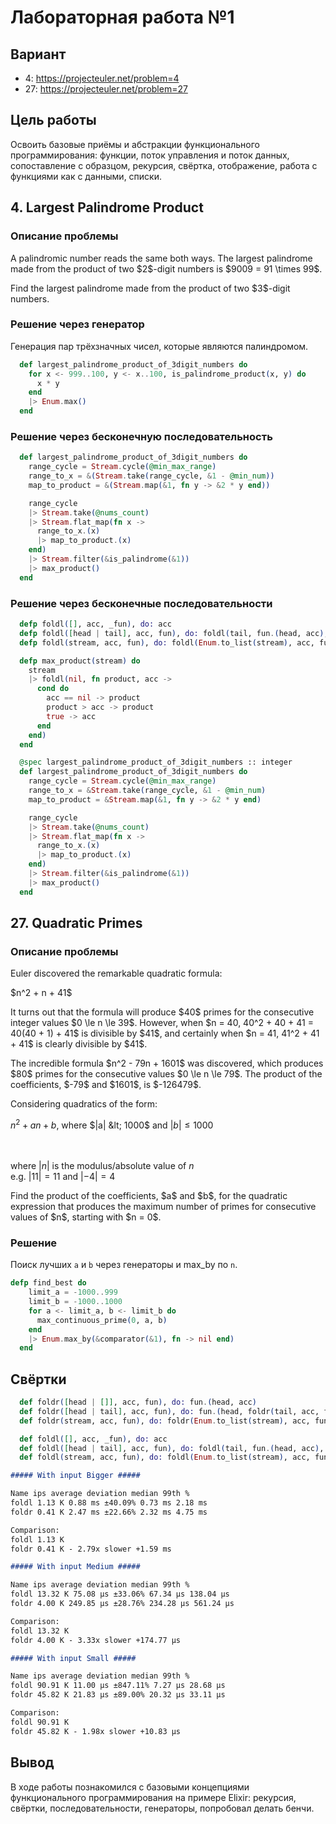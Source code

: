 # Лабораторная работа №1
## Вариант
- 4: https://projecteuler.net/problem=4
- 27: https://projecteuler.net/problem=27

## Цель работы
Освоить базовые приёмы и абстракции функционального программирования: функции, поток управления и поток данных, сопоставление с образцом, рекурсия, свёртка, отображение, работа с функциями как с данными, списки.

## 4. Largest Palindrome Product

### Описание проблемы
<p>A palindromic number reads the same both ways. The largest palindrome made from the product of two $2$-digit numbers is $9009 = 91 \times 99$.</p>
<p>Find the largest palindrome made from the product of two $3$-digit numbers.</p>

### Решение через генератор
Генерация пар трёхзначных чисел, которые являются палиндромом.
```elixir
  def largest_palindrome_product_of_3digit_numbers do
    for x <- 999..100, y <- x..100, is_palindrome_product(x, y) do
      x * y
    end
    |> Enum.max()
  end
```

### Решение через бесконечную последовательность
```elixir
  def largest_palindrome_product_of_3digit_numbers do
    range_cycle = Stream.cycle(@min_max_range)
    range_to_x = &(Stream.take(range_cycle, &1 - @min_num))
    map_to_product = &(Stream.map(&1, fn y -> &2 * y end))

    range_cycle
    |> Stream.take(@nums_count)
    |> Stream.flat_map(fn x ->
      range_to_x.(x)
      |> map_to_product.(x)
    end)
    |> Stream.filter(&is_palindrome(&1))
    |> max_product()
  end
```

### Решение через бесконечные последовательности

```elixir
  defp foldl([], acc, _fun), do: acc
  defp foldl([head | tail], acc, fun), do: foldl(tail, fun.(head, acc), fun)
  defp foldl(stream, acc, fun), do: foldl(Enum.to_list(stream), acc, fun)

  defp max_product(stream) do
    stream
    |> foldl(nil, fn product, acc ->
      cond do
        acc == nil -> product
        product > acc -> product
        true -> acc
      end
    end)
  end

  @spec largest_palindrome_product_of_3digit_numbers :: integer
  def largest_palindrome_product_of_3digit_numbers do
    range_cycle = Stream.cycle(@min_max_range)
    range_to_x = &Stream.take(range_cycle, &1 - @min_num)
    map_to_product = &Stream.map(&1, fn y -> &2 * y end)

    range_cycle
    |> Stream.take(@nums_count)
    |> Stream.flat_map(fn x ->
      range_to_x.(x)
      |> map_to_product.(x)
    end)
    |> Stream.filter(&is_palindrome(&1))
    |> max_product()
  end
```

## 27. Quadratic Primes

### Описание проблемы

<p>Euler discovered the remarkable quadratic formula:</p>
<p class="center">$n^2 + n + 41$</p>
<p>It turns out that the formula will produce $40$ primes for the consecutive integer values $0 \le n \le 39$. However, when $n = 40, 40^2 + 40 + 41 = 40(40 + 1) + 41$ is divisible by $41$, and certainly when $n = 41, 41^2 + 41 + 41$ is clearly divisible by $41$.</p>
<p>The incredible formula $n^2 - 79n + 1601$ was discovered, which produces $80$ primes for the consecutive values $0 \le n \le 79$. The product of the coefficients, $-79$ and $1601$, is $-126479$.</p>
<p>Considering quadratics of the form:</p>

$n^2 + an + b$, 
where $|a| &lt; 1000$ and $|b| \le 1000$

<br><br>
where $|n|$ is the modulus/absolute value of $n$<br>e.g. $|11| = 11$ and $|-4| = 4$

<p>Find the product of the coefficients, $a$ and $b$, for the quadratic expression that produces the maximum number of primes for consecutive values of $n$, starting with $n = 0$.</p>

### Решение
Поиск лучших `a` и `b` через генераторы и max_by по `n`.

```elixir
defp find_best do
    limit_a = -1000..999
    limit_b = -1000..1000
    for a <- limit_a, b <- limit_b do
      max_continuous_prime(0, a, b)
    end
    |> Enum.max_by(&comparator(&1), fn -> nil end)
  end
```

## Свёртки

```elixir
  def foldr([head | []], acc, fun), do: fun.(head, acc)
  def foldr([head | tail], acc, fun), do: fun.(head, foldr(tail, acc, fun))
  def foldr(stream, acc, fun), do: foldr(Enum.to_list(stream), acc, fun)

  def foldl([], acc, _fun), do: acc
  def foldl([head | tail], acc, fun), do: foldl(tail, fun.(head, acc), fun)
  def foldl(stream, acc, fun), do: foldl(Enum.to_list(stream), acc, fun)
```

```markdown
##### With input Bigger #####

Name ips average deviation median 99th %
foldl 1.13 K 0.88 ms ±40.09% 0.73 ms 2.18 ms
foldr 0.41 K 2.47 ms ±22.66% 2.32 ms 4.75 ms

Comparison:
foldl 1.13 K
foldr 0.41 K - 2.79x slower +1.59 ms

##### With input Medium #####

Name ips average deviation median 99th %
foldl 13.32 K 75.08 μs ±33.06% 67.34 μs 138.04 μs
foldr 4.00 K 249.85 μs ±28.76% 234.28 μs 561.24 μs

Comparison:
foldl 13.32 K
foldr 4.00 K - 3.33x slower +174.77 μs

##### With input Small #####

Name ips average deviation median 99th %
foldl 90.91 K 11.00 μs ±847.11% 7.27 μs 28.68 μs
foldr 45.82 K 21.83 μs ±89.00% 20.32 μs 33.11 μs

Comparison:
foldl 90.91 K
foldr 45.82 K - 1.98x slower +10.83 μs
```

## Вывод

В ходе работы познакомился с базовыми концепциями функционального программирования на примере Elixir: рекурсия, свёртки,
последовательности, генераторы, попробовал делать бенчи.
